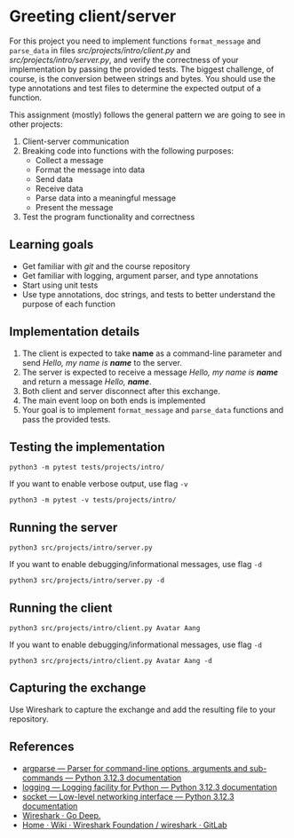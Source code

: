 # Greeting client/server

For this project you need to implement functions `format_message` and `parse_data` in files *src/projects/intro/client.py* and *src/projects/intro/server.py*, and verify the correctness of your implementation by passing the provided tests. The biggest challenge, of course, is the conversion between strings and bytes. You should use the type annotations and test files to determine the expected output of a function.

This assignment (mostly) follows the general pattern we are going to see in other projects:

1. Client-server communication
2. Breaking code into functions with the following purposes:
   - Collect a message
   - Format the message into data
   - Send data
   - Receive data
   - Parse data into a meaningful message
   - Present the message
3. Test the program functionality and correctness

## Learning goals

- Get familiar with *git* and the course repository
- Get familiar with logging, argument parser, and type annotations
- Start using unit tests
- Use type annotations, doc strings, and tests to better understand the purpose of each function

## Implementation details

1. The client is expected to take **name** as a command-line parameter and send *Hello, my name is **name*** to the server.
2. The server is expected to receive a message *Hello, my name is **name*** and return a message *Hello, **name***.
3. Both client and server disconnect after this exchange.
4. The main event loop on both ends is implemented
5. Your goal is to implement `format_message` and `parse_data` functions and pass the provided tests.

## Testing the implementation

    python3 -m pytest tests/projects/intro/

If you want to enable verbose output, use flag `-v`

    python3 -m pytest -v tests/projects/intro/

## Running the server

    python3 src/projects/intro/server.py

If you want to enable debugging/informational messages, use flag `-d`

    python3 src/projects/intro/server.py -d

## Running the client

    python3 src/projects/intro/client.py Avatar Aang

If you want to enable debugging/informational messages, use flag `-d`

    python3 src/projects/intro/client.py Avatar Aang -d

## Capturing the exchange

Use Wireshark to capture the exchange and add the resulting file to your repository.

## References

- [argparse — Parser for command-line options, arguments and sub-commands — Python 3.12.3 documentation](https://docs.python.org/3/library/argparse.html)
- [logging — Logging facility for Python — Python 3.12.3 documentation](https://docs.python.org/3/library/logging.html)
- [socket — Low-level networking interface — Python 3.12.3 documentation](https://docs.python.org/3/library/socket.html)
- [Wireshark · Go Deep.](https://www.wireshark.org/)
- [Home · Wiki · Wireshark Foundation / wireshark · GitLab](https://gitlab.com/wireshark/wireshark/-/wikis/home)
